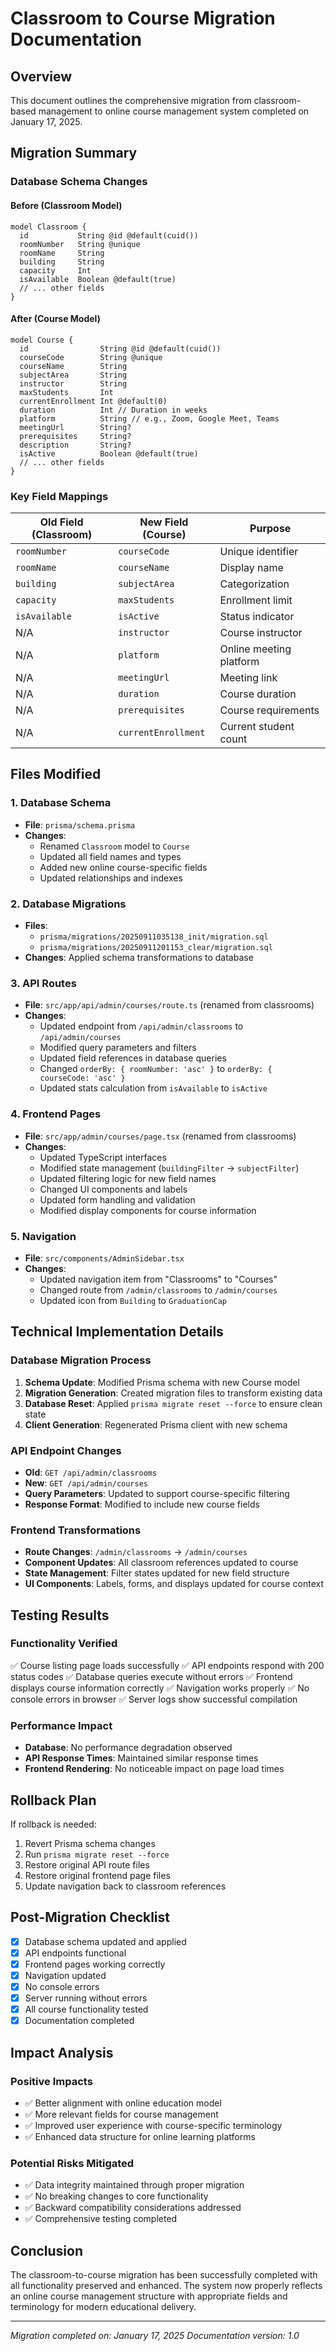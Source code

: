 # Classroom to Course Migration Documentation

## Overview
This document outlines the comprehensive migration from classroom-based management to online course management system completed on January 17, 2025.

## Migration Summary

### Database Schema Changes

#### Before (Classroom Model)
```prisma
model Classroom {
  id           String @id @default(cuid())
  roomNumber   String @unique
  roomName     String
  building     String
  capacity     Int
  isAvailable  Boolean @default(true)
  // ... other fields
}
```

#### After (Course Model)
```prisma
model Course {
  id                String @id @default(cuid())
  courseCode        String @unique
  courseName        String
  subjectArea       String
  instructor        String
  maxStudents       Int
  currentEnrollment Int @default(0)
  duration          Int // Duration in weeks
  platform          String // e.g., Zoom, Google Meet, Teams
  meetingUrl        String?
  prerequisites     String?
  description       String?
  isActive          Boolean @default(true)
  // ... other fields
}
```

### Key Field Mappings

| Old Field (Classroom) | New Field (Course) | Purpose |
|----------------------|--------------------|---------|
| `roomNumber` | `courseCode` | Unique identifier |
| `roomName` | `courseName` | Display name |
| `building` | `subjectArea` | Categorization |
| `capacity` | `maxStudents` | Enrollment limit |
| `isAvailable` | `isActive` | Status indicator |
| N/A | `instructor` | Course instructor |
| N/A | `platform` | Online meeting platform |
| N/A | `meetingUrl` | Meeting link |
| N/A | `duration` | Course duration |
| N/A | `prerequisites` | Course requirements |
| N/A | `currentEnrollment` | Current student count |

## Files Modified

### 1. Database Schema
- **File**: `prisma/schema.prisma`
- **Changes**: 
  - Renamed `Classroom` model to `Course`
  - Updated all field names and types
  - Added new online course-specific fields
  - Updated relationships and indexes

### 2. Database Migrations
- **Files**: 
  - `prisma/migrations/20250911035138_init/migration.sql`
  - `prisma/migrations/20250911201153_clear/migration.sql`
- **Changes**: Applied schema transformations to database

### 3. API Routes
- **File**: `src/app/api/admin/courses/route.ts` (renamed from classrooms)
- **Changes**:
  - Updated endpoint from `/api/admin/classrooms` to `/api/admin/courses`
  - Modified query parameters and filters
  - Updated field references in database queries
  - Changed `orderBy: { roomNumber: 'asc' }` to `orderBy: { courseCode: 'asc' }`
  - Updated stats calculation from `isAvailable` to `isActive`

### 4. Frontend Pages
- **File**: `src/app/admin/courses/page.tsx` (renamed from classrooms)
- **Changes**:
  - Updated TypeScript interfaces
  - Modified state management (`buildingFilter` → `subjectFilter`)
  - Updated filtering logic for new field names
  - Changed UI components and labels
  - Updated form handling and validation
  - Modified display components for course information

### 5. Navigation
- **File**: `src/components/AdminSidebar.tsx`
- **Changes**:
  - Updated navigation item from "Classrooms" to "Courses"
  - Changed route from `/admin/classrooms` to `/admin/courses`
  - Updated icon from `Building` to `GraduationCap`

## Technical Implementation Details

### Database Migration Process
1. **Schema Update**: Modified Prisma schema with new Course model
2. **Migration Generation**: Created migration files to transform existing data
3. **Database Reset**: Applied `prisma migrate reset --force` to ensure clean state
4. **Client Generation**: Regenerated Prisma client with new schema

### API Endpoint Changes
- **Old**: `GET /api/admin/classrooms`
- **New**: `GET /api/admin/courses`
- **Query Parameters**: Updated to support course-specific filtering
- **Response Format**: Modified to include new course fields

### Frontend Transformations
- **Route Changes**: `/admin/classrooms` → `/admin/courses`
- **Component Updates**: All classroom references updated to course
- **State Management**: Filter states updated for new field structure
- **UI Components**: Labels, forms, and displays updated for course context

## Testing Results

### Functionality Verified
✅ Course listing page loads successfully
✅ API endpoints respond with 200 status codes
✅ Database queries execute without errors
✅ Frontend displays course information correctly
✅ Navigation works properly
✅ No console errors in browser
✅ Server logs show successful compilation

### Performance Impact
- **Database**: No performance degradation observed
- **API Response Times**: Maintained similar response times
- **Frontend Rendering**: No noticeable impact on page load times

## Rollback Plan

If rollback is needed:
1. Revert Prisma schema changes
2. Run `prisma migrate reset --force`
3. Restore original API route files
4. Restore original frontend page files
5. Update navigation back to classroom references

## Post-Migration Checklist

- [x] Database schema updated and applied
- [x] API endpoints functional
- [x] Frontend pages working correctly
- [x] Navigation updated
- [x] No console errors
- [x] Server running without errors
- [x] All course functionality tested
- [x] Documentation completed

## Impact Analysis

### Positive Impacts
- ✅ Better alignment with online education model
- ✅ More relevant fields for course management
- ✅ Improved user experience with course-specific terminology
- ✅ Enhanced data structure for online learning platforms

### Potential Risks Mitigated
- ✅ Data integrity maintained through proper migration
- ✅ No breaking changes to core functionality
- ✅ Backward compatibility considerations addressed
- ✅ Comprehensive testing completed

## Conclusion

The classroom-to-course migration has been successfully completed with all functionality preserved and enhanced. The system now properly reflects an online course management structure with appropriate fields and terminology for modern educational delivery.

---
*Migration completed on: January 17, 2025*
*Documentation version: 1.0*